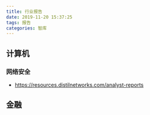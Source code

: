 ```yaml
---
title: 行业报告
date: 2019-11-20 15:37:25
tags: 报告
categories: 智库
---
```


<!--more-->

## 计算机

### 网络安全

- https://resources.distilnetworks.com/analyst-reports

## 金融